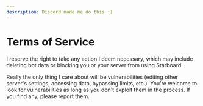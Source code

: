 ```yaml
---
description: Discord made me do this :)
---
```


# Terms of Service

I reserve the right to take any action I deem necessary, which may include deleting bot data or blocking you or your server from using Starboard.

Really the only thing I care about will be vulnerabilities (editing other server's settings, accessing data, bypassing limits, etc.). You're welcome to look for vulnerabilities as long as you don't exploit them in the process. If you find any, please report them.
